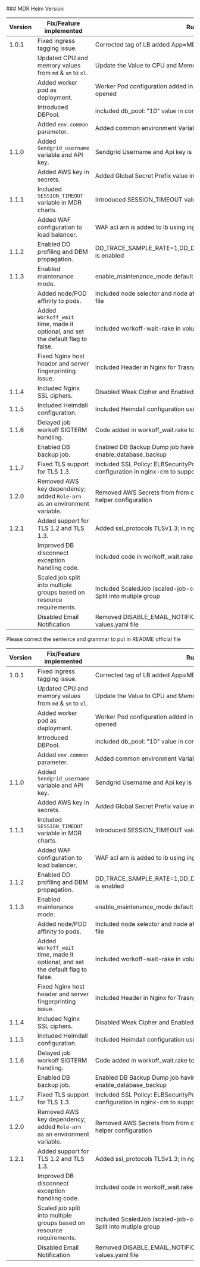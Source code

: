 \### MDR Helm Version

| Version          | Fix/Feature implemented                                                                 | Rule Added              |
|------------------|-----------------------------------------------------------------------------------------|-----------------------  |
| 1.0.1            | Fixed ingress tagging issue.                                                            |Corrected tag of LB added App=MDR tag|
|                  | Updated CPU and memory values from `md` & `sm` to `xl`.                                 |Update the Value to CPU and Memory to x Series|
|                  | Added worker pod as deployment.                                                         |Worker Pod configuration added in deployment file and 5190 container port opened|
|                  | Introduced DBPool.                                                                      |included db_pool: "10" value in common values|
|                  | Added `env.common` parameter.                                                           |Added common environment Variable for DD_AGENT_HOST| 
| 1.1.0            | Added `Sendgrid_username` variable and API key.                                         |Sendgrid Username and Api key is added in k8s charts|
|                  | Added AWS key in secrets.                                                               |Added Global Secret Prefix value in k8s secret file|                   
|  1.1.1           | Included `SESSION_TIMEOUT` variable in MDR charts.                                      |Introduced SESSION_TIMEOUT value and added default value of 30 sec|
|                  | Added WAF configuration to load balancer.                                               | WAF acl arn is added to lb  using ingress kubernetes fils|
|  1.1.2           | Enabled DD profiling and DBM propagation.                                               |DD_TRACE_SAMPLE_RATE=1,DD_DBM_PROPAGATION_MODE=full,DB_POOL is enabled |
|  1.1.3           | Enabled maintenance mode.                                                               |enable_maintenance_mode default value is set to false |
|                  | Added node/POD affinity to pods.                                                        |Included node selector and node affinity ON DEMAND value in deployment file|
|                  | Added `Workoff_wait` time, made it optional, and set the default flag to false.         |Included workoff-wait-rake in volumeMount for job scheduling|
|                  | Fixed Nginx host header and server fingerprinting issue.                                |Included Header in Nginx for Trasnport Security and Proxy|
|  1.1.4           | Included Nginx SSL ciphers.                                                             |Disabled Weak Cipher and Enabled strong Cipher using nginx-cm file|
|  1.1.5           | Included Heimdall configuration.                                                        |Included Heimdall configuration using deployment|
|  1.1.6            |Delayed job workoff SIGTERM handling.                                                   |Code added in workoff_wait.rake to handle the job locked by pod|        
|                  | Enabled DB backup job.                                                                  |Enabled DB Backup Dump job having default value false of enable_database_backup|
|  1.1.7           | Fixed TLS support for TLS 1.3.                                                          |Included SSL Policy: ELBSecurityPolicy-TLS13-1-3-2021-06 and configuration in nginx-cm to support TLS1.3|
|  1.2.0           | Removed AWS key dependency; added `Role-arn` as an environment variable.                |Removed AWS Secrets from from common-secret file and added role-arn in helper configuration|
|  1.2.1           | Added support for TLS 1.2 and TLS 1.3.                                                  |Added ssl_protocols TLSv1.3; in nginx-cm to enable TLS1.3|
|                  | Improved DB disconnect exception handling code.                                         |Included code in workoff_wait.rake file to fix DB exception|
|                  | Scaled job split into multiple groups based on resource requirements.                   |Included ScaledJob (scaled-job-common and scaled-job-xlarge file) to Split into mutiple group|
|                  | Disabled Email Notification                                                             |Removed DISABLE_EMAIL_NOTIFICATION flag from /common-cm and values.yaml file|




Please correct the sentence and grammar to put in README official file

| Version          | Fix/Feature implemented                                                                 | Rule Added              |
|------------------|-----------------------------------------------------------------------------------------|-----------------------  |
| 1.0.1            | Fixed ingress tagging issue.                                                            |Corrected tag of LB added App=MDR tag|
|                  | Updated CPU and memory values from `md` & `sm` to `xl`.                                 |Update the Value to CPU and Memory to x Series|
|                  | Added worker pod as deployment.                                                         |Worker Pod configuration added in deployment file and 5190 container port opened|
|                  | Introduced DBPool.                                                                      |included db_pool: "10" value in common values|
|                  | Added `env.common` parameter.                                                           |Added common environment Variable for DD_AGENT_HOST| 
| 1.1.0            | Added `Sendgrid_username` variable and API key.                                         |Sendgrid Username and Api key is added in k8s charts|
|                  | Added AWS key in secrets.                                                               |Added Global Secret Prefix value in k8s secret file|                   
|  1.1.1           | Included `SESSION_TIMEOUT` variable in MDR charts.                                      |Introduced SESSION_TIMEOUT value and added default value of 30 sec|
|                  | Added WAF configuration to load balancer.                                               | WAF acl arn is added to lb  using ingress kubernetes fils|
|  1.1.2           | Enabled DD profiling and DBM propagation.                                               |DD_TRACE_SAMPLE_RATE=1,DD_DBM_PROPAGATION_MODE=full,DB_POOL is enabled |
|  1.1.3           | Enabled maintenance mode.                                                               |enable_maintenance_mode default value is set to false |
|                  | Added node/POD affinity to pods.                                                        |Included node selector and node affinity ON DEMAND value in deployment file|
|                  | Added `Workoff_wait` time, made it optional, and set the default flag to false.         |Included workoff-wait-rake in volumeMount for job scheduling|
|                  | Fixed Nginx host header and server fingerprinting issue.                                |Included Header in Nginx for Trasnport Security and Proxy|
|  1.1.4           | Included Nginx SSL ciphers.                                                             |Disabled Weak Cipher and Enabled strong Cipher using nginx-cm file|
|  1.1.5           | Included Heimdall configuration.                                                        |Included Heimdall configuration using deployment|
|  1.1.6            |Delayed job workoff SIGTERM handling.                                                   |Code added in workoff_wait.rake to handle the job locked by pod|        
|                  | Enabled DB backup job.                                                                  |Enabled DB Backup Dump job having default value false of enable_database_backup|
|  1.1.7           | Fixed TLS support for TLS 1.3.                                                          |Included SSL Policy: ELBSecurityPolicy-TLS13-1-3-2021-06 and configuration in nginx-cm to support TLS1.3|
|  1.2.0           | Removed AWS key dependency; added `Role-arn` as an environment variable.                |Removed AWS Secrets from from common-secret file and added role-arn in helper configuration|
|  1.2.1           | Added support for TLS 1.2 and TLS 1.3.                                                  |Added ssl_protocols TLSv1.3; in nginx-cm to enable TLS1.3|
|                  | Improved DB disconnect exception handling code.                                         |Included code in workoff_wait.rake file to fix DB exception|
|                  | Scaled job split into multiple groups based on resource requirements.                   |Included ScaledJob (scaled-job-common and scaled-job-xlarge file) to Split into mutiple group|
|                  | Disabled Email Notification                                                             |Removed DISABLE_EMAIL_NOTIFICATION flag from common-cm and values.yaml file|
